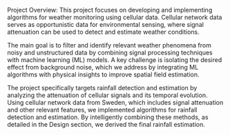 Project Overview:
This project focuses on developing and implementing algorithms for weather monitoring using cellular data. Cellular network data serves as opportunistic data for environmental sensing, where signal attenuation can be used to detect and estimate weather conditions.

The main goal is to filter and identify relevant weather phenomena from noisy and unstructured data by combining signal processing techniques with machine learning (ML) models. A key challenge is isolating the desired effect from background noise, which we address by integrating ML algorithms with physical insights to improve spatial field estimation.

The project specifically targets rainfall detection and estimation by analyzing the attenuation of cellular signals and its temporal evolution. Using cellular network data from Sweden, which includes signal attenuation and other relevant features, we implemented algorithms for rainfall detection and estimation. By intelligently combining these methods, as detailed in the Design section, we derived the final rainfall estimation.

